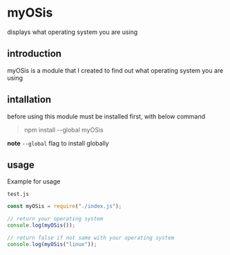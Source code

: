 # myOSis
displays what operating system you are using

## introduction
myOSis is a module that I created to find out what operating system you are using

## intallation
before using this module must be installed first, with below command

>npm install --global myOSis

**note** `--global` flag to install globally

## usage

Example for usage

`test.js`
```javascript
const myOSis = require("./index.js");

// return your operating system
console.log(myOSis());

// return false if not same with your operating system
console.log(myOSis("linux"));


```